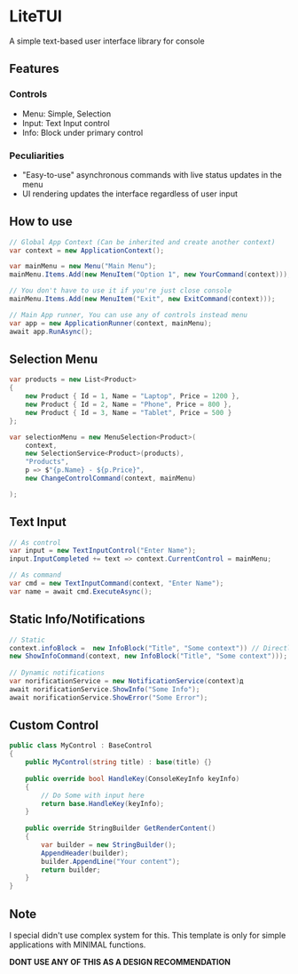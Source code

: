 # LiteTUI

A simple text-based user interface library for console
## Features

### Controls
- Menu: Simple, Selection
- Input: Text Input control
- Info: Block under primary control

### Peculiarities
- "Easy-to-use" asynchronous commands with live status updates in the menu
- UI rendering updates the interface regardless of user input

## How to use

```csharp
// Global App Context (Сan be inherited and create another context)
var context = new ApplicationContext();

var mainMenu = new Menu("Main Menu");
mainMenu.Items.Add(new MenuItem("Option 1", new YourCommand(context)));

// You don't have to use it if you're just close console
mainMenu.Items.Add(new MenuItem("Exit", new ExitCommand(context)));

// Main App runner, You can use any of controls instead menu
var app = new ApplicationRunner(context, mainMenu);
await app.RunAsync();
```

## Selection Menu

```csharp
var products = new List<Product> 
{
    new Product { Id = 1, Name = "Laptop", Price = 1200 },
    new Product { Id = 2, Name = "Phone", Price = 800 },
    new Product { Id = 3, Name = "Tablet", Price = 500 }
};

var selectionMenu = new MenuSelection<Product>(
    context,
    new SelectionService<Product>(products),
    "Products",
    p => $"{p.Name} - ${p.Price}",
    new ChangeControlCommand(context, mainMenu)

);
```

## Text Input

```csharp
// As control
var input = new TextInputControl("Enter Name");
input.InputCompleted += text => context.CurrentControl = mainMenu;

// As command
var cmd = new TextInputCommand(context, "Enter Name");
var name = await cmd.ExecuteAsync();
```
## Static Info/Notifications

```csharp
// Static
context.infoBlock =  new InfoBlock("Title", "Some context")) // Directly in context
new ShowInfoCommand(context, new InfoBlock("Title", "Some context"))); // AS command
                
// Dynamic notifications
var norificationService = new NotificationService(context)д
await norificationService.ShowInfo("Some Info");
await norificationService.ShowError("Some Error");
```

## Custom Control

```csharp
public class MyControl : BaseControl
{
    public MyControl(string title) : base(title) {}
    
    public override bool HandleKey(ConsoleKeyInfo keyInfo)
    {
        // Do Some with input here
        return base.HandleKey(keyInfo);
    }
    
    public override StringBuilder GetRenderContent()
    {
        var builder = new StringBuilder();
        AppendHeader(builder);
        builder.AppendLine("Your content");
        return builder;
    }
}
```


## Note

I special didn't use complex system for this. This template is only for simple applications with MINIMAL functions.

**DONT USE ANY OF THIS AS A DESIGN RECOMMENDATION**